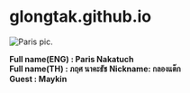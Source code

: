 # glongtak.github.io
![Paris pic](https://dg.in.th/1/img/Paris.jpg "What's up").

**Full name(ENG) : Paris Nakatuch**  
**Full name(TH) : ภฤศ นาคะธัช** 
**Nickname: กลองแต๊ก**  
**Guest : Maykin**  
